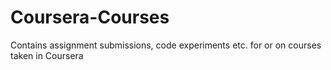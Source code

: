 # Coursera-Courses
Contains assignment submissions, code experiments etc. for or on courses taken in Coursera
